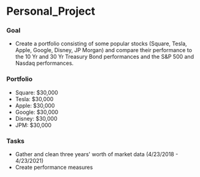 # Personal_Project

### Goal
* Create a portfolio consisting of some popular stocks (Square, Tesla, Apple, Google, Disney, JP Morgan) and compare their performance to the 10 Yr and 30 Yr Treasury Bond performances and the S&P 500 and Nasdaq performances. 

### Portfolio
* Square: $30,000
* Tesla: $30,000
* Apple: $30,000
* Google: $30,000
* Disney: $30,000
* JPM: $30,000

### Tasks
* Gather and clean three years' worth of market data (4/23/2018 - 4/23/2021)
* Create performance measures
